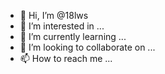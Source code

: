 - 👋 Hi, I’m @18lws
- 👀 I’m interested in ...
- 🌱 I’m currently learning ...
- 💞️ I’m looking to collaborate on ...
- 📫 How to reach me ...

<!---
18lws/18lws is a ✨ special ✨ repository because its `README.md` (this file) appears on your GitHub profile.
You can click the Preview link to take a look at your changes.
--->
